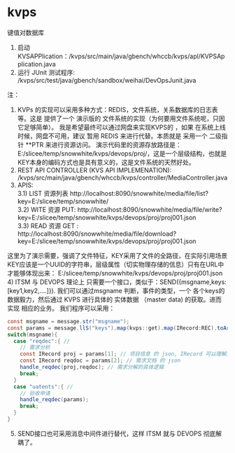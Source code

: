 # kvps
键值对数据库

1) 启动 KVSAPPlication：/kvps/src/main/java/gbench/whccb/kvps/apl/KVPSApplication.java
2) 运行 JUnit 测试程序: /kvps/src/test/java/gbench/sandbox/weihai/DevOpsJunit.java

注：
1) KVPs 的实现可以采用多种方式：REDIS，文件系统，关系数据库的日志表 等。这是 提供了一个 演示版的 文件系统的实现（为何要用文件系统呢，只因它足够简单）。
我是希望最终可以通过网盘来实现KVPS的 ，如果 在系统上线 时候，网盘不可用，建议 暂用 REDIS 来进行代替。本质就是 采用一个 二级指针 **PTR  来进行资源访问。
演示代码里的资源存放路径是：E:/slicee/temp/snowwhite/kvps/devops/proj/，这是一个层级结构，也就是KEY本身的编码方式也是具有意义的，这是文件系统的天然好处。
2) REST API CONTROLLER (KVS API IMPLEMENATION): /kvps/src/main/java/gbench/whccb/kvps/controller/MediaController.java
3) APIS:  
  3.1) LIST 资源列表 http://localhost:8090/snowwhite/media/file/list?key=E:/slicee/temp/snowwhite/  
  3.2) WITE 资源 PUT: http://localhost:8090/snowwhite/media/file/write?key=E:/slicee/temp/snowwhite/kvps/devops/proj/proj001.json  
  3.3) READ 资源 GET : http://localhost:8090/snowwhite/media/file/download?key=E:/slicee/temp/snowwhite/kvps/devops/proj/proj001.json  

这里为了演示需要，强调了文件特征，KEY采用了文件的全路径，在实际引用场景KEY应该是一个UUID的字符串，层级属性（切实物理存储的信息）只有在URL中才能够体现出来：
E:/slicee/temp/snowwhite/kvps/devops/proj/proj001.json
4) ITSM 与 DEVOPS 理论上 只需要一个接口，类似于：SEND({msgname,keys:[key1,key2,....]}).
我们可以通过msgname 判断，事件的类型，一个 各个keys的数据毅力，然后通过 KVPS 进行具体的 实体数据 （master data) 的获取。进而 实现 相应的业务。
我们程序可以采用：  
```java   
const msgname = message.str("msgname");  
const params = message.llS("keys").map(kvps::get).map(IRecord:REC).toArray(IRecord[]::new);  
switch(msgname){  
  case "reqdec":{ //  
    // 需求分析  
    const IRecord proj = params[1]; // 项目信息 的 json, IRecord 可以理解为一个 JAVA 实现 的 JS的Object 模型。  
    const IRecord reqdoc = params[2]; // 需求文档 的 json  
    handle_reqdec(proj,reqdoc); // 需求分解的具体逻辑  
    break;  
  }  
  case "uatents":{ //  
    // 验收申请  
    handle_reqdec(params);  
    break;  
  }  
}  
```
5) SEND接口也可采用消息中间件进行替代，这样 ITSM 就与 DEVOPS 彻底解耦了。